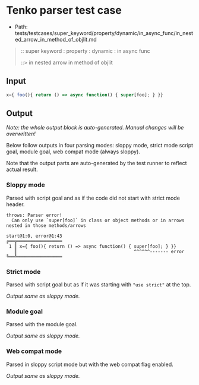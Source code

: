 # Tenko parser test case

- Path: tests/testcases/super_keyword/property/dynamic/in_async_func/in_nested_arrow_in_method_of_objlit.md

> :: super keyword : property : dynamic : in async func
>
> ::> in nested arrow in method of objlit

## Input

`````js
x={ foo(){ return () => async function() { super[foo]; } }}
`````

## Output

_Note: the whole output block is auto-generated. Manual changes will be overwritten!_

Below follow outputs in four parsing modes: sloppy mode, strict mode script goal, module goal, web compat mode (always sloppy).

Note that the output parts are auto-generated by the test runner to reflect actual result.

### Sloppy mode

Parsed with script goal and as if the code did not start with strict mode header.

`````
throws: Parser error!
  Can only use `super[foo]` in class or object methods or in arrows nested in those methods/arrows

start@1:0, error@1:43
╔══╦═════════════════
 1 ║ x={ foo(){ return () => async function() { super[foo]; } }}
   ║                                            ^^^^^^------- error
╚══╩═════════════════

`````

### Strict mode

Parsed with script goal but as if it was starting with `"use strict"` at the top.

_Output same as sloppy mode._

### Module goal

Parsed with the module goal.

_Output same as sloppy mode._

### Web compat mode

Parsed in sloppy script mode but with the web compat flag enabled.

_Output same as sloppy mode._
